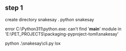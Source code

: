 ## step 1 
create directory snakesay 
. python snakesay

error
C:\Python311\python.exe: can't find '__main__' module in 'E:\\PET_PROJECTS\\packaging-pyproject-toml\\snakesay'

python .\\snakesay\\cli.py lox

